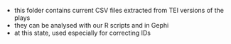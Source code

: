 * this folder contains current CSV files extracted from TEI versions of the plays
* they can be analysed with our R scripts and in Gephi
* at this state, used especially for correcting IDs
